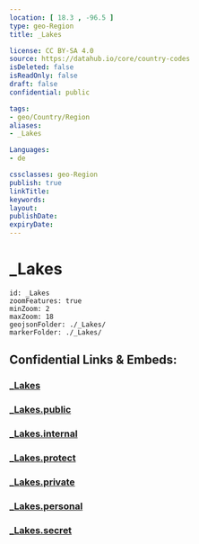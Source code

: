 ```yaml
---
location: [ 18.3 , -96.5 ] 
type: geo-Region
title: _Lakes

license: CC BY-SA 4.0
source: https://datahub.io/core/country-codes
isDeleted: false
isReadOnly: false
draft: false
confidential: public

tags:
- geo/Country/Region
aliases:
- _Lakes

Languages:
- de

cssclasses: geo-Region
publish: true
linkTitle: 
keywords: 
layout: 
publishDate: 
expiryDate: 
---
```


# _Lakes

```leaflet
id: _Lakes
zoomFeatures: true 
minZoom: 2 
maxZoom: 18
geojsonFolder: ./_Lakes/
markerFolder: ./_Lakes/
```


## Confidential Links & Embeds: 

### [_Lakes](/_Standards/Earth/Continent/America~Central/Mexico/States~Mexico/Oaxaca/_Lakes.md) 

### [_Lakes.public](/_public/Earth/Continent/America~Central/Mexico/States~Mexico/Oaxaca/_Lakes.public.md) 

### [_Lakes.internal](/_internal/Earth/Continent/America~Central/Mexico/States~Mexico/Oaxaca/_Lakes.internal.md) 

### [_Lakes.protect](/_protect/Earth/Continent/America~Central/Mexico/States~Mexico/Oaxaca/_Lakes.protect.md) 

### [_Lakes.private](/_private/Earth/Continent/America~Central/Mexico/States~Mexico/Oaxaca/_Lakes.private.md) 

### [_Lakes.personal](/_personal/Earth/Continent/America~Central/Mexico/States~Mexico/Oaxaca/_Lakes.personal.md) 

### [_Lakes.secret](/_secret/Earth/Continent/America~Central/Mexico/States~Mexico/Oaxaca/_Lakes.secret.md)

